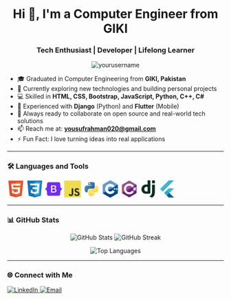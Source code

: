 <h1 align="center">Hi 👋, I'm a Computer Engineer from GIKI</h1>
<h3 align="center">Tech Enthusiast | Developer | Lifelong Learner</h3>

<p align="center">
  <img src="https://komarev.com/ghpvc/?username=yourusername&label=Profile%20views&color=0e75b6&style=flat" alt="yourusername" />
</p>

- 🎓 Graduated in Computer Engineering from **GIKI, Pakistan**
- 🌱 Currently exploring new technologies and building personal projects
- 💻 Skilled in **HTML, CSS, Bootstrap, JavaScript, Python, C++, C#**
- 🧰 Experienced with **Django** (Python) and **Flutter** (Mobile)
- 🤝 Always ready to collaborate on open source and real-world tech solutions
- 📫 Reach me at: **yousufrahman020@gmail.com**
- ⚡ Fun Fact: I love turning ideas into real applications

---

### 🛠️ Languages and Tools

<p>
  <img src="https://raw.githubusercontent.com/devicons/devicon/master/icons/html5/html5-original.svg" width="40" height="40" alt="HTML5"/>
  <img src="https://raw.githubusercontent.com/devicons/devicon/master/icons/css3/css3-original.svg" width="40" height="40" alt="CSS3"/>
  <img src="https://raw.githubusercontent.com/devicons/devicon/master/icons/bootstrap/bootstrap-plain.svg" width="40" height="40" alt="Bootstrap"/>
  <img src="https://raw.githubusercontent.com/devicons/devicon/master/icons/javascript/javascript-original.svg" width="40" height="40" alt="JavaScript"/>
  <img src="https://raw.githubusercontent.com/devicons/devicon/master/icons/python/python-original.svg" width="40" height="40" alt="Python"/>
  <img src="https://raw.githubusercontent.com/devicons/devicon/master/icons/cplusplus/cplusplus-original.svg" width="40" height="40" alt="C++"/>
  <img src="https://raw.githubusercontent.com/devicons/devicon/master/icons/csharp/csharp-original.svg" width="40" height="40" alt="C#"/>
  <img src="https://raw.githubusercontent.com/devicons/devicon/master/icons/django/django-plain.svg" width="40" height="40" alt="Django"/>
  <img src="https://raw.githubusercontent.com/devicons/devicon/master/icons/flutter/flutter-original.svg" width="40" height="40" alt="Flutter"/>
</p>

---

### 📊 GitHub Stats

<p align="center">
  <img src="https://github-readme-stats.vercel.app/api?username=yourusername&show_icons=true&theme=default" alt="GitHub Stats"/>
  <img src="https://github-readme-streak-stats.herokuapp.com?user=yourusername&theme=default" alt="GitHub Streak"/>
</p>

<p align="center">
  <img src="https://github-readme-stats.vercel.app/api/top-langs/?username=yourusername&layout=compact&theme=default" alt="Top Languages"/>
</p>

---

### 🌐 Connect with Me

<p>
  <a href="https://linkedin.com/in/yousuf-rahman" target="_blank">
    <img src="https://cdn.jsdelivr.net/npm/simple-icons@v3/icons/linkedin.svg" alt="LinkedIn" width="30" height="30"/>
  </a>
  <a href="mailto:yousufrahman020@gmail.com" target="_blank">
    <img src="https://cdn.jsdelivr.net/npm/simple-icons@v3/icons/gmail.svg" alt="Email" width="30" height="30"/>
  </a>
</p>
